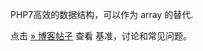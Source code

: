 PHP7高效的数据结构，可以作为 <span class="type">array</span> 的替代.

点击
<a href="https://medium.com/p/9dda7af674cd" class="link external">» 博客帖子</a>
查看 基准，讨论和常见问题。
